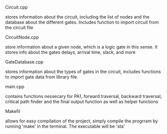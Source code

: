 Circuit.cpp

stores information about the circuit, including the list of nodes and the database about the different gates.
Includes function to import circuit from the circuit file

CircuitNode.cpp

store information about a given node, which is a logic gate in this sense. It stores info about the gates delays, arrival time, slack, and more

GateDatabase.cpp

stores information about the types of gates in the circuit, includes functions to import gate data from library file.

main.cpp

contains functions nessecary for PA1, forward traversal, backward traversal, critical path finder and the final output function as well as helper functions

Makefil

allows for easy compilation of the project, simply compile the progrram by running 'make' in the terminal. The executable will be 'sta'
